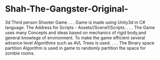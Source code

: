 # Shah-The-Gangster-Original-
3d Third person Shooter Game
.
.
.
Game is made using Unity3d in C# language.
The Address for Scripts - Assets//Scene1/Scripts.
.
.
.
The Game uses many Concepts and ideas based on mechanics of rigid body,and general knowlege of environment.
To make the game efficient several advance level Algorithms such as AVL Trees is used.
.
.
.
The Binary space partition Algorithm is used in game to randomly partition the space for zombie rooms.


